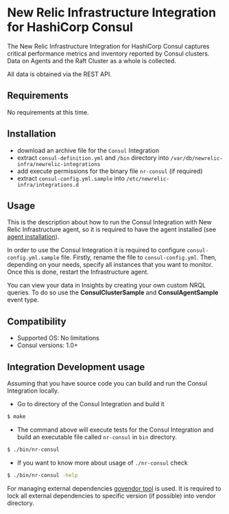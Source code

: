 # New Relic Infrastructure Integration for HashiCorp Consul

The New Relic Infrastructure Integration for HashiCorp Consul captures critical performance metrics and inventory reported by Consul clusters. Data on Agents and the Raft Cluster as a whole is collected.

All data is obtained via the REST API.

## Requirements

No requirements at this time.

## Installation

- download an archive file for the `Consul` Integration
- extract `consul-definition.yml` and `/bin` directory into `/var/db/newrelic-infra/newrelic-integrations`
- add execute permissions for the binary file `nr-consul` (if required)
- extract `consul-config.yml.sample` into `/etc/newrelic-infra/integrations.d`

## Usage

This is the description about how to run the Consul Integration with New Relic Infrastructure agent, so it is required to have the agent installed (see [agent installation](https://docs.newrelic.com/docs/infrastructure/new-relic-infrastructure/installation/install-infrastructure-linux)).

In order to use the Consul Integration it is required to configure `consul-config.yml.sample` file. Firstly, rename the file to `consul-config.yml`. Then, depending on your needs, specify all instances that you want to monitor. Once this is done, restart the Infrastructure agent.

You can view your data in Insights by creating your own custom NRQL queries. To do so use the **ConsulClusterSample** and **ConsulAgentSample** event type.

## Compatibility

* Supported OS: No limitations
* Consul versions: 1.0+

## Integration Development usage

Assuming that you have source code you can build and run the Consul Integration locally.

* Go to directory of the Consul Integration and build it
```bash
$ make
```
* The command above will execute tests for the Consul Integration and build an executable file called `nr-consul` in `bin` directory.
```bash
$ ./bin/nr-consul
```
* If you want to know more about usage of `./nr-consul` check
```bash
$ ./bin/nr-consul -help
```

For managing external dependencies [govendor tool](https://github.com/kardianos/govendor) is used. It is required to lock all external dependencies to specific version (if possible) into vendor directory.
